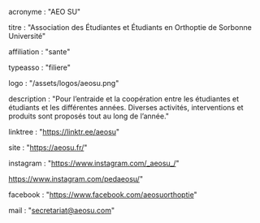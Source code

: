 acronyme : "AEO SU"

titre : "Association des Étudiantes et Étudiants en Orthoptie de Sorbonne Université"

affiliation : "sante"

typeasso : "filiere"

logo : "/assets/logos/aeosu.png"

description : "Pour l’entraide et la coopération entre les étudiantes et étudiants et les différentes années. Diverses activités, interventions et produits sont proposés tout au long de l’année."

linktree : "https://linktr.ee/aeosu"

site : "https://aeosu.fr/"

instagram : "https://www.instagram.com/_aeosu_/"

https://www.instagram.com/pedaeosu/"

facebook : "https://www.facebook.com/aeosuorthoptie"

mail : "secretariat@aeosu.com"